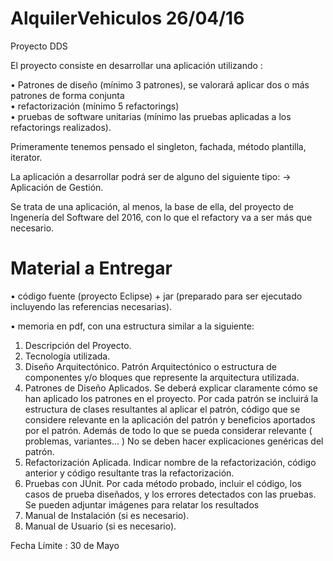 # AlquilerVehiculos  26/04/16
Proyecto DDS

El proyecto consiste en desarrollar una aplicación utilizando :
 
 •  Patrones	de	diseño	(mínimo	3	patrones),	 se	valorará	aplicar	dos	o	más	patrones	de	forma	conjunta	
 • refactorización	(mínimo	5	refactorings)	
 • pruebas	de	software	unitarias	(mínimo	las	pruebas	aplicadas	a	los	refactorings	realizados).	

Primeramente tenemos pensado el singleton, fachada, método plantilla, iterator.

La aplicación	a	desarrollar	podrá	ser de alguno	del siguiente tipo:
-> Aplicación de Gestión.

Se trata de una aplicación, al menos, la base de ella, del proyecto de Ingenería del Software del 2016, con lo que el refactory va a ser más que necesario.


# Material a Entregar 
• código fuente (proyecto	Eclipse) + jar (preparado	para ser ejecutado incluyendo	 las referencias	necesarias).

• memoria	en	pdf,	con	una	estructura	similar	a	la	siguiente:
  1. Descripción	del	Proyecto.
  2. Tecnología	utilizada.
  3. Diseño	 Arquitectónico. Patrón	Arquitectónico	o	estructura	de	componentes y/o bloques	que	represente	la	arquitectura utilizada.
  4. Patrones de Diseño Aplicados. Se	deberá explicar	claramente	cómo	se	han aplicado	los	patrones	en	el	proyecto.	Por	cada	patrón se incluirá la estructura de clases	 resultantes	al aplicar	el	patrón,	código	que se considere relevante	 en	la aplicación	del	patrón	y	beneficios	aportados	por	el	patrón.	Además	de	todo	lo	que	se	 pueda	 considerar	 relevante ( problemas, variantes... ) No se deben hacer explicaciones genéricas	del	patrón.
  5. Refactorización	Aplicada.	Indicar	nombre	de la	refactorización,	código	anterior	y	código	resultante	tras	la	refactorización.
  6. Pruebas con JUnit. Por cada método probado, incluir el código, los casos de prueba diseñados, y los errores detectados con las pruebas. Se pueden adjuntar imágenes para relatar los resultados
  7. Manual	de Instalación (si es necesario).
  8. Manual de Usuario (si	es necesario).
 

Fecha Límite : 30 de Mayo

